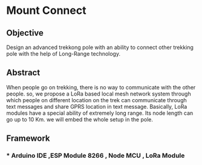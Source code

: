 # Mount Connect

## Objective

Design an advanced trekkong pole with an ability to connect other trekking pole with the help of Long-Range technology.

## Abstract 
When people go on trekking, there is no way to communicate with the other people. so, we propose a LoRa based local mesh network system through which people on different location on the trek can communicate through text messages and share GPRS location in text message. Basically, LoRa modules have a special ability of extremely long range. Its node length can go up to 10 Km. we will embed the whole setup in the pole.

## Framework
 ###  * Arduino IDE ,ESP Module 8266 , Node MCU , LoRa Module
